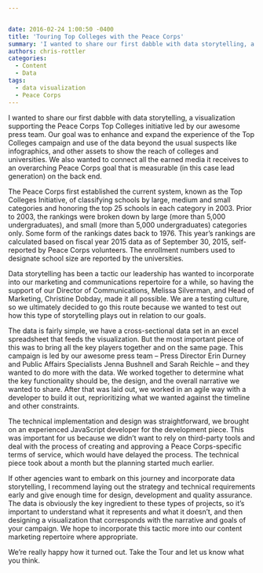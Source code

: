 ```yaml
---


date: 2016-02-24 1:00:50 -0400
title: 'Touring Top Colleges with the Peace Corps'
summary: 'I wanted to share our first dabble with data storytelling, a visualization supporting the Peace Corps Top Colleges initiative led by our awesome press team. Our goal was to enhance and expand the experience of the Top Colleges campaign and use of the data beyond the usual suspects like infographics, and other assets to show'
authors: chris-rottler
categories:
  - Content
  - Data
tags:
  - data visualization
  - Peace Corps
---
```


I wanted to share our first dabble with data storytelling, a visualization supporting the Peace Corps Top Colleges initiative led by our awesome press team. Our goal was to enhance and expand the experience of the Top Colleges campaign and use of the data beyond the usual suspects like infographics, and other assets to show the reach of colleges and universities. We also wanted to connect all the earned media it receives to an overarching Peace Corps goal that is measurable (in this case lead generation) on the back end.

The Peace Corps first established the current system, known as the Top Colleges Initiative, of classifying schools by large, medium and small categories and honoring the top 25 schools in each category in 2003. Prior to 2003, the rankings were broken down by large (more than 5,000 undergraduates), and small (more than 5,000 undergraduates) categories only. Some form of the rankings dates back to 1976. This year’s rankings are calculated based on fiscal year 2015 data as of September 30, 2015, self-reported by Peace Corps volunteers. The enrollment numbers used to designate school size are reported by the universities.

Data storytelling has been a tactic our leadership has wanted to incorporate into our marketing and communications repertoire for a while, so having the support of our Director of Communications, Melissa Silverman, and Head of Marketing, Christine Dobday, made it all possible. We are a testing culture, so we ultimately decided to go this route because we wanted to test out how this type of storytelling plays out in relation to our goals.

The data is fairly simple, we have a cross-sectional data set in an excel spreadsheet that feeds the visualization. But the most important piece of this was to bring all the key players together and on the same page. This campaign is led by our awesome press team – Press Director Erin Durney and Public Affairs Specialists Jenna Bushnell and Sarah Reichle – and they wanted to do more with the data. We worked together to determine what the key functionality should be, the design, and the overall narrative we wanted to share. After that was laid out, we worked in an agile way with a developer to build it out, reprioritizing what we wanted against the timeline and other constraints.

The technical implementation and design was straightforward, we brought on an experienced JavaScript developer for the development piece. This was important for us because we didn’t want to rely on third-party tools and deal with the process of creating and approving a Peace Corps-specific terms of service, which would have delayed the process. The technical piece took about a month but the planning started much earlier.

If other agencies want to embark on this journey and incorporate data storytelling, I recommend laying out the strategy and technical requirements early and give enough time for design, development and quality assurance. The data is obviously the key ingredient to these types of projects, so it’s important to understand what it represents and what it doesn’t, and then designing a visualization that corresponds with the narrative and goals of your campaign. We hope to incorporate this tactic more into our content marketing repertoire where appropriate.

We’re really happy how it turned out. Take the Tour and let us know what you think.